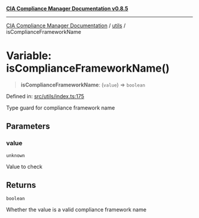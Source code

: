 [**CIA Compliance Manager Documentation v0.8.5**](../../README.md)

***

[CIA Compliance Manager Documentation](../../modules.md) / [utils](../README.md) / isComplianceFrameworkName

# Variable: isComplianceFrameworkName()

> **isComplianceFrameworkName**: (`value`) => `boolean`

Defined in: [src/utils/index.ts:175](https://github.com/Hack23/cia-compliance-manager/blob/3ae0301247f765ba03c8c0fe645db4718bb8af76/src/utils/index.ts#L175)

Type guard for compliance framework name

## Parameters

### value

`unknown`

Value to check

## Returns

`boolean`

Whether the value is a valid compliance framework name
